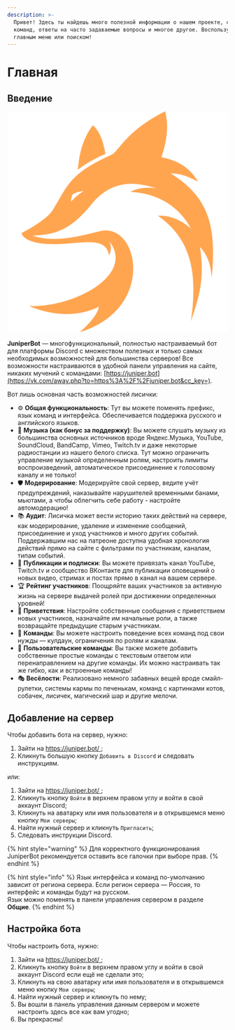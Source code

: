 ```yaml
---
description: >-
  Привет! Здесь ты найдешь много полезной информации о нашем проекте, списки
  команд, ответы на часто задаваемые вопросы и многое другое. Воспользуйся
  главным меню или поиском!
---
```


# Главная

## Введение <a id="intro"></a>

![](.gitbook/assets/68747470733a2f2f6a756e697065722e626f742f7374617469632f696d672f69636f6e5f3531322e706e67.png)

**JuniperBot** — многофункциональный, полностью настраиваемый бот для платформы Discord с множеством полезных и только самых необходимых возможностей для большинства серверов! Все возможности настраиваются в удобной панели управления на сайте, никаких мучений с командами: [https://juniper.bot](https://vk.com/away.php?to=https%3A%2F%2Fjuniper.bot&cc_key=).

Вот лишь основная часть возможностей лисички:

* ⚙️ **Общая функциональность**: Тут вы можете поменять префикс, язык команд и интерфейса. Обеспечивается поддержка русского и английского языков. 
* 🎵 **Музыка \(как бонус за поддержку\)**: Вы можете слушать музыку из большинства основных источников вроде Яндекс.Музыка, YouTube, SoundCloud, BandCamp, Vimeo, Twitch.tv и даже некоторые радиостанции из нашего белого списка. Тут можно ограничить управление музыкой определенным ролям, настроить лимиты воспроизведений, автоматическое присоединение к голосовому каналу и не только!
* 🛡️ **Модерирование**: Модерируйте свой сервер, ведите учёт предупреждений, наказывайте нарушителей временными банами, мьютами, а чтобы облегчить себе работу - настройте автомодерацию!
* 📚 **Аудит**: Лисичка может вести историю таких действий на сервере, как модерирование, удаление и изменение сообщений, присоединение и уход участников и много других событий. Поддержавшим нас на патреоне доступна удобная хронология действий прямо на сайте с фильтрами по участникам, каналам, типам событий. 
* 📢 **Публикации и подписки**: Вы можете привязать канал YouTube, Twitch.tv и сообщество ВКонтакте для публикации оповещений о новых видео, стримах и постах прямо в канал на вашем сервере. 
* 🏆 **Рейтинг участников**: Поощряйте ваших участников за активную жизнь на сервере выдачей ролей при достижении определенных уровней! 
* 👋 **Приветствия**: Настройте собственные сообщения с приветствием новых участников, назначайте им начальные роли, а также возвращайте предыдущие старым участникам. 
* 💬 **Команды**: Вы можете настроить поведение всех команд под свои нужды — кулдаун, ограничения по ролям и каналам. 
* 📝 **Пользовательские команды**: Вы также можете добавить собственные простые команды с текстовым ответом или перенаправлением на другие команды. Их можно настраивать так же гибко, как и встроенные команды! 
* 🎭 **Весёлости**: Реализовано немного забавных вещей вроде смайл-рулетки, системы кармы по печенькам, команд с картинками котов, собачек, лисичек, магический шар и другие мелочи.

## Добавление на сервер <a id="invite"></a>

Чтобы добавить бота на сервер, нужно:

1. Зайти на [https://juniper.bot/ ](https://juniper.bot/);
2. Кликнуть большую кнопку `Добавить в Discord` и следовать инструкциям.

или:

1. Зайти на [https://juniper.bot/ ](https://juniper.bot/);
2. Кликнуть кнопку `Войти` в верхнем правом углу и войти в свой аккаунт Discord;
3. Кликнуть на аватарку или имя пользователя и в открывшемся меню кнопку `Мои серверы`;
4. Найти нужный сервер и кликнуть `Пригласить`;
5. Следовать инструкции Discord.

{% hint style="warning" %}
Для корректного функционирования JuniperBot рекомендуется оставить все галочки при выборе прав.
{% endhint %}

{% hint style="info" %}
Язык интерфейса и команд по-умолчанию зависит от региона сервера. Если регион сервера — Россия, то интерфейс и команды будут на русском.  
Язык можно поменять в панели управления сервером в разделе **Общие**.
{% endhint %}

## Настройка бота <a id="configure"></a>

Чтобы настроить бота, нужно:

1. Зайти на [https://juniper.bot/ ](https://juniper.bot/);
2. Кликнуть кнопку `Войти` в верхнем правом углу и войти в свой аккаунт Discord если ещё не сделали это;
3. Кликнуть на свою аватарку или имя пользователя и в открывшемся меню кнопку `Мои серверы`;
4. Найти нужный сервер и кликнуть по нему;
5. Вы вошли в панель управления данным сервером и можете настроить здесь все как вам угодно;
6. Вы прекрасны!

